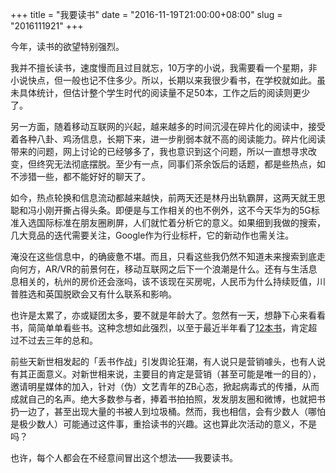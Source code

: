 +++
title = "我要读书"
date = "2016-11-19T21:00:00+08:00"
slug = "2016111921"
+++

今年，读书的欲望特别强烈。

我并不擅长读书，速度慢而且过目就忘，10万字的小说，我需要看一个星期，非小说快点，但一般也记不住多少。所以，长期以来我很少看书，在学校就如此。虽未具体统计，但估计整个学生时代的阅读量不足50本，工作之后的阅读则更少了。

另一方面，随着移动互联网的兴起，越来越多的时间沉浸在碎片化的阅读中，接受着各种八卦、鸡汤信息，长期下来，进一步削弱本就不高的阅读能力。碎片化阅读带来的问题，网上讨论的已经够多了，我也意识到这个问题，所以一直想寻求改变，但终究无法彻底摆脱。至少有一点，同事们茶余饭后的话题，都是些热点，如不涉猎一些，都不能好好的聊天了。

如今，热点轮换和信息流动都越来越快，前两天还是林丹出轨霸屏，这两天就王思聪和冯小刚开撕占得头条。即便是与工作相关的也不例外，这不今天华为的5G标准入选国际标准在朋友圈刷屏，人们就忙着分析它的意义。如果细到我做的搜索，几大竞品的迭代需要关注，Google作为行业标杆，它的新动作也需关注。

淹没在这些信息中，的确疲惫不堪。而且，只看这些我仍然不知道未来搜索到底走向何方，AR/VR的前景何在，移动互联网之后下一个浪潮是什么。还有与生活息息相关的，杭州的房价还会涨吗，该不该现在买房呢，人民币为什么持续贬值，川普胜选和英国脱欧会又有什么联系和影响。

也许是太累了，亦或疑团太多，要不就是年龄大了。忽然有一天，想静下心来看看书，简简单单看些书。这种念想如此强烈，以至于最近半年看了[12本书](/book.html)，肯定超过不过去三年的总和。

前些天新世相发起的「丢书作战」引发舆论狂潮，有人说只是营销噱头，也有人说有其正面意义。对新世相来说，主要目的肯定是营销（甚至可能是唯一的目的），邀请明星媒体的加入，针对（伪）文艺青年的ZB心态，掀起病毒式的传播，从而成就自己的名声。绝大多数参与者，捧着书拍拍照，发发朋友圈和微博，也就把书扔一边了，甚至出现大量的书被人到垃圾桶。然而，我也相信，会有少数人（哪怕是极少数人）可能通过这件事，重拾读书的兴趣。这也算此次活动的意义，不是吗？

也许，每个人都会在不经意间冒出这个想法——我要读书。

